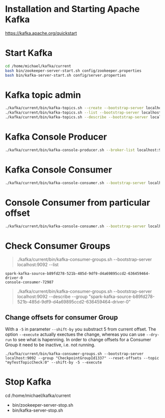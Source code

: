 # Installation and Starting Apache Kafka
https://kafka.apache.org/quickstart


# Start Kafka
```bash
cd /home/michael/kafka/current
bash bin/zookeeper-server-start.sh config/zookeeper.properties
bash bin/kafka-server-start.sh config/server.properties
```

# Kafka topic admin
```bash
./kafka/current/bin/kafka-topics.sh --create --bootstrap-server localhost:9092 --replication-factor 1 --partitions 1 --topic testingKafkaProducer
./kafka/current/bin/kafka-topics.sh --list --bootstrap-server localhost:9092
./kafka/current/bin/kafka-topics.sh --describe --bootstrap-server localhost:9092 --topic test
```

# Kafka Console Producer
```bash
./kafka/current/bin/kafka-console-producer.sh --broker-list localhost:9092 --topic myInputTopic --property "parse.key=true" --property "key.separator=:::"
```

# Kafka Console Consumer
```bash
./kafka/current/bin/kafka-console-consumer.sh --bootstrap-server localhost:9092 --topic myOutputTopic --from-beginning --property print.key=true --property print.value=true
```

# Console Consumer from particular offset
```bash
./kafka/current/bin/kafka-console-consumer.sh --bootstrap-server localhost:9092 --topic test --partition 0 --offset 1
```

# Check Consumer Groups
> ./kafka/current/bin/kafka-consumer-groups.sh --bootstrap-server localhost:9092 --list
```shell
spark-kafka-source-b89fd278-521b-485d-9df9-d4a69895ccd2-636459464-driver-0
console-consumer-72987
```
> ./kafka/current/bin/kafka-consumer-groups.sh --bootstrap-server localhost:9092 --describe --group "spark-kafka-source-b89fd278-521b-485d-9df9-d4a69895ccd2-636459464-driver-0"

## Change offsets for consumer Group
With a `-5` in parameter `--shift-by` you substract 5 from current offset. The option `--execute` actually exectues the change, whereas you can use `--dry-run` to see what is hapenning. In order to change offsets for a Consumer Group it need to be inactive, i.e. not running.
```shell
./kafka/current/bin/kafka-consumer-groups.sh --bootstrap-server localhost:9092 --group "CheckpointGroupId1337" --reset-offsets --topic "myTestTopicCheck:0" --shift-by -5 --execute
```


# Stop Kafka
cd /home/michael/kafka/current
* bin/zookeeper-server-stop.sh
* bin/kafka-server-stop.sh
